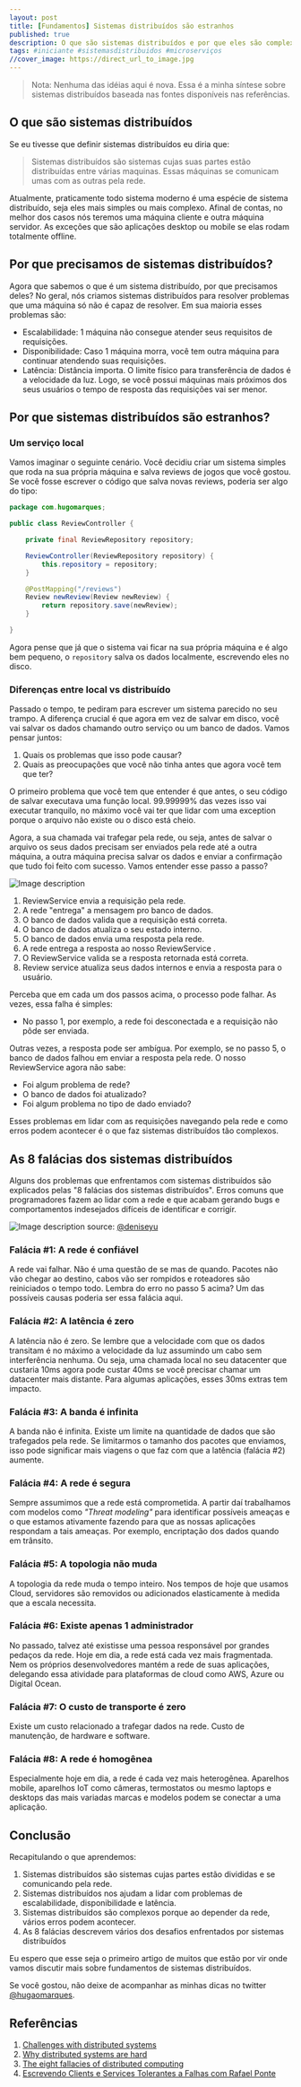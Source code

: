 ```yaml
---
layout: post
title: [Fundamentos] Sistemas distribuídos são estranhos
published: true
description: O que são sistemas distribuídos e por que eles são complexos?
tags: #iniciante #sistemasdistribuidos #microserviços
//cover_image: https://direct_url_to_image.jpg
---
```


> Nota: Nenhuma das idéias aqui é nova. Essa é a minha síntese sobre sistemas distribuídos baseada nas fontes disponíveis nas referências.

## O que são sistemas distribuídos

Se eu tivesse que definir sistemas distribuídos eu diria que:

> Sistemas distribuídos são sistemas cujas suas partes estão distribuídas entre várias maquinas. Essas máquinas se comunicam umas com as outras pela rede.

Atualmente, praticamente todo sistema moderno é uma espécie de sistema distribuído, seja eles mais simples ou mais complexo. Afinal de contas, no melhor dos casos nós teremos uma máquina cliente e outra máquina servidor. As exceções que são aplicações desktop ou mobile se elas rodam totalmente offline.

## Por que precisamos de sistemas distribuídos?

Agora que sabemos o que é um sistema distribuído, por que precisamos deles? No geral, nós criamos sistemas distribuídos para resolver problemas que uma máquina só não é capaz de resolver. Em sua maioria esses problemas são:
- Escalabilidade: 1 máquina não consegue atender seus requisitos de requisições.
- Disponibilidade: Caso 1 máquina morra, você tem outra máquina para continuar atendendo suas requisições.
- Latência: Distância importa. O limite físico para transferência de dados é a velocidade da luz. Logo, se você possui máquinas mais próximos dos seus usuários o tempo de resposta das requisições vai ser menor.

## Por que sistemas distribuídos são estranhos?

### Um serviço local

Vamos imaginar o seguinte cenário. Você decidiu criar um sistema simples que roda na sua própria máquina e salva reviews de jogos que você gostou. Se você fosse escrever o código que salva novas reviews, poderia ser algo do tipo:

```Java
package com.hugomarques;

public class ReviewController {

    private final ReviewRepository repository;

    ReviewController(ReviewRepository repository) {
        this.repository = repository;
    }

    @PostMapping("/reviews")
    Review newReview(Review newReview) {
        return repository.save(newReview);
    }

}
```

Agora pense que já que o sistema vai ficar na sua própria máquina e é algo bem pequeno, o `repository` salva os dados localmente, escrevendo eles no disco.

### Diferenças entre local vs distribuído

Passado o tempo, te pediram para escrever um sistema parecido no seu trampo. A diferença crucial é que agora em vez de salvar em disco, você vai salvar os dados chamando outro serviço ou um banco de dados. Vamos pensar juntos:
1. Quais os problemas que isso pode causar?
2. Quais as preocupações que você não tinha antes que agora você tem que ter?

O primeiro problema que você tem que entender é que antes, o seu código de salvar executava uma função local. 99.99999% das vezes isso vai executar tranquilo, no máximo você vai ter que lidar com uma exception porque o arquivo não existe ou o disco está cheio.

Agora, a sua chamada vai trafegar pela rede, ou seja, antes de salvar o arquivo os seus dados precisam ser enviados pela rede até a outra máquina, a outra máquina precisa salvar os dados e enviar a confirmação que tudo foi feito com sucesso. Vamos entender esse passo a passo?

![Image description](https://dev-to-uploads.s3.amazonaws.com/uploads/articles/0j3sjuw48c9ewzlz13hm.png)

1. ReviewService envia a requisição pela rede.
2. A rede "entrega" a mensagem pro banco de dados.
3. O banco de dados valida que a requisição está correta.
4. O banco de dados atualiza o seu estado interno.
5. O banco de dados envia uma resposta pela rede.
6. A rede entrega a resposta ao nosso ReviewService .
7. O ReviewService valida se a resposta retornada está correta.
8. Review service atualiza seus dados internos e envia a resposta para o usuário.

Perceba que em cada um dos passos acima, o processo pode falhar. As vezes, essa falha é simples:
* No passo 1, por exemplo, a rede foi desconectada e a requisição não pôde ser enviada.

Outras vezes, a resposta pode ser ambígua. Por exemplo, se no passo 5, o banco de dados falhou em enviar a resposta pela rede. O nosso ReviewService agora não sabe:
* Foi algum problema de rede?
* O banco de dados foi atualizado?
* Foi algum problema no tipo de dado enviado?

Esses problemas em lidar com as requisições navegando pela rede e como erros podem acontecer é o que faz sistemas distribuídos tão complexos.

## As 8 falácias dos sistemas distribuídos

Alguns dos problemas que enfrentamos com sistemas distribuídos são explicados pelas "8 falácias dos sistemas distribuídos". Erros comuns que programadores fazem ao lidar com a rede e que acabam gerando bugs e comportamentos indesejados difíceis de identificar e corrigir.

![Image description](https://dev-to-uploads.s3.amazonaws.com/uploads/articles/y5322vqofheme7lba9ep.png)
source: [@deniseyu](https://deniseyu.io/art/)

### Falácia #1: A rede é confiável

A rede vai falhar. Não é uma questão de se mas de quando. Pacotes não vão chegar ao destino, cabos vão ser rompidos e roteadores são reiniciados o tempo todo. Lembra do erro no passo 5 acima? Um das possíveis causas poderia ser essa falácia aqui.

### Falácia #2: A latência é zero

A latência não é zero. Se lembre que a velocidade com que os dados transitam é no máximo a velocidade da luz assumindo um cabo sem interferência nenhuma. Ou seja, uma chamada local no seu datacenter que custaria 10ms agora pode custar 40ms se você precisar chamar um datacenter mais distante. Para algumas aplicações, esses 30ms extras tem impacto.

### Falácia #3: A banda é infinita

A banda não é infinita. Existe um limite na quantidade de dados que são trafegados pela rede. Se limitarmos o tamanho dos pacotes que enviamos, isso pode significar mais viagens o que faz com que a latência (falácia #2) aumente.

### Falácia #4: A rede é segura

Sempre assumimos que a rede está comprometida. A partir daí trabalhamos com modelos como *"Threat modeling"* para identificar possíveis ameaças e o que estamos ativamente fazendo para que as nossas aplicações respondam a tais ameaças. Por exemplo, encriptação dos dados quando em trânsito.

### Falácia #5: A topologia não muda

A topologia da rede muda o tempo inteiro. Nos tempos de hoje que usamos Cloud, servidores são removidos ou adicionados elasticamente à medida que a escala necessita.

### Falácia #6: Existe apenas 1 administrador

No passado, talvez até existisse uma pessoa responsável por grandes pedaços da rede. Hoje em dia, a rede está cada vez mais fragmentada. Nem os próprios desenvolvedores mantém a rede de suas aplicações, delegando essa atividade para plataformas de cloud como AWS, Azure ou Digital Ocean.

### Falácia #7: O custo de transporte é zero

Existe um custo relacionado a trafegar dados na rede. Custo de manutenção, de hardware e software.

### Falácia #8: A rede é homogênea

Especialmente hoje em dia, a rede é cada vez mais heterogênea. Aparelhos mobile, aparelhos IoT como câmeras, termostatos ou mesmo laptops e desktops das mais variadas marcas e modelos podem se conectar a uma aplicação.

## Conclusão

Recapitulando o que aprendemos:
1. Sistemas distribuídos são sistemas cujas partes estão divididas e se comunicando pela rede.
2. Sistemas distribuídos nos ajudam a lidar com problemas de escalabilidade, disponibilidade e latência.
3. Sistemas distribuídos são complexos porque ao depender da rede, vários erros podem acontecer.
4. As 8 falácias descrevem vários dos desafios enfrentados por sistemas distribuídos

Eu espero que esse seja o primeiro artigo de muitos que estão por vir onde vamos discutir mais sobre fundamentos de sistemas distribuídos.

Se você gostou, não deixe de acompanhar as minhas dicas no twitter [@hugaomarques](https://twitter.com/hugaomarques).


## Referências

1. [Challenges with distributed systems](https://aws.amazon.com/builders-library/challenges-with-distributed-systems/?did=ba_card&trk=ba_card)
2. [Why distributed systems are hard](https://youtu.be/w9GP7MNbaRc)
3. [The eight fallacies of distributed computing](https://medium.com/geekculture/the-eight-fallacies-of-distributed-computing-44d766345ddb)
4. [Escrevendo Clients e Services Tolerantes a Falhas com Rafael Ponte ](https://www.youtube.com/watch?v=TMmN9cR_IsM&ab_channel=ZUP)